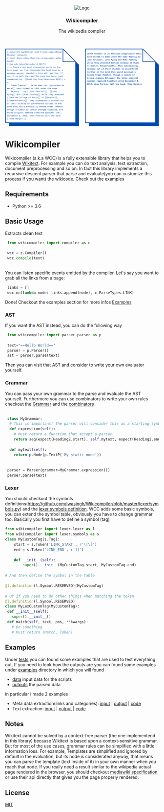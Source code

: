 <br />
<p align="center">
  <a href="https://github.com/iwasingh/Wikicompiler">
    <img src="https://i.imgur.com/fcuaUFj.png" alt="Logo" width="135px">
  </a>

  <h3 align="center">Wikicompiler</h3>

  <p align="center">
    The wikipedia compiler
    <br />
    <br />
    <br />
  </p>
  <p align="center">
   <img src="./assets/images/wcc_evaluation.png" alt="Evaluation" width="1000px">
  </p>
</p> 

# Wikicompiler

Wikicompiler (a.k.a WCC) is a fully extensible library that helps you to compile [Wikitext](https://www.mediawiki.org/wiki/Wikitext). For example you can do text analysis, text extraction, document preprocessing and so on. In fact this library implements a recursive descent parser that parse and evaluate(you can custumize this process if you want) the wikicode. Check out the examples


## Requirements
* Python >= 3.6

## Basic Usage
Extracts clean text
```python
 from wikicompiler import compiler as c
 
 wcc = c.Compiler()
 wcc.compile(text)
 
```
You can listen specific events emitted by the compiler. Let's say you want to grab all the links from a page:

```python
 links = []
 wcc.on(lambda node: links.append(node), c.ParseTypes.LINK) 

```
Done! Checkout the examples section for more infos [Examples](https://github.com/iwasingh/Wikicompiler/tree/master/examples)

### AST

If you want the AST instead, you can do the following way
```python
 from wikicompiler import parser.parser as p
 
 text="==Hello World=="
 parser = p.Parser()
 ast = parser.parse(text)

```
Then you can visit that AST and consider to write your own evaluator yourself.

### Grammar
You can pass your own grammar to the parse and evaluate the AST yourself. Furthermore you can use combinators to write your own rules checkout the [Grammar](https://github.com/iwasingh/Wikicompiler/blob/master/parser/grammar.py) and the [combinators](https://github.com/iwasingh/Wikicompiler/blob/master/utils/combinators.py)

```python

 class MyGrammar:
  # This is important! The parser will consider this as a starting symbol
  def expression(self):
    # Must return a function that accept a parser
    return seq(expect(Heading2.start), self.mytext, expect(Heading2.end))
  
  def mytext(self):
    return p.Node(p.TextP('My static node'))
    
 
 parser = Parser(grammar=MyGrammar.expression())
 parser.parse(text)
```
### Lexer
You should checkout the symbols definitions(https://github.com/iwasingh/Wikicompiler/blob/master/lexer/symbols.py) and the [lexer symbols definition](https://github.com/iwasingh/Wikicompiler/blob/master/lexer/lexer.py#L208). WCC adds some basic symbols, you can extend the symbol table, obviously you have to change grammar too.
Basically you first have to define a symbol (tag)
```python
from wikicompiler import lexer.lexer as l
from wikicompiler import lexer.symbols as s
class MyCustomTag(s.Tag):
    start = s.Token('LINK_START', r'\[\[')
    end = s.Token('LINK_END', r']]')

    def __init__(self):
        super().__init__(MyCustomTag.start, MyCustomTag.end)

# And then define the symbol in the table

@l.definition(l.Symbol.RESERVED)(MyCustomTag)

# Or if you need to do other things when matching the token
@l.definition(l.Symbol.RESERVED)
class MyLexCustomTag(MyCustomTag):
 def __init__(self):
   super().__init__()
 def match(self, text, pos, **kwargs):
   # Do something
   # Must return (Match, Token)
```
## Examples
Under [tests](https://github.com/iwasingh/Wikicompiler/tree/master/tests) you can found some examples that are used to test everything out.
If you need to look how the outputs are you can found some examples under [examples](https://github.com/iwasingh/Wikicompiler/tree/master/examples) directory in which you will found
 * [data](https://github.com/iwasingh/Wikicompiler/tree/master/examples/data) input data for the scripts
 * [outputs](https://github.com/iwasingh/Wikicompiler/tree/master/examples/outputs) the parsed data

 in particular i made 2 examples

 * Meta data extraction(links and categories): [input](https://github.com/iwasingh/Wikicompiler/tree/master/examples/data/wikitext_link_extraction.txt) | [output](https://github.com/iwasingh/Wikicompiler/tree/master/examples/outputs/wikitext_link_extraction.txt) | [code](https://github.com/iwasingh/Wikicompiler/tree/master/examples/link_extraction.py)
 * Text extraction: [input](https://github.com/iwasingh/Wikicompiler/tree/master/examples/datawikitext_anarchism.txt) | [output](https://github.com/iwasingh/Wikicompiler/tree/master/examples/outputs/wikitext_anarchism.txt) | [code](https://github.com/iwasingh/Wikicompiler/tree/master/examples/text_extraction.py)

## Notes
Wikitext cannot be solved by a context-free parser (the one implementend in this library) because Wikitext is based upon a context-sensitive grammar.
But for most of the use cases, grammar rules can be simplified with a little information loss. For example, Templates are simplified and ignored by default in the evaluation, but its node is considerated anyway, that means you can parse the template (text inside of it) in your own manner when you reach that node. If you really need a result similar to the wikipedia actual page rendered in the browser, you should checkout [mediawiki specification](https://www.mediawiki.org/wiki/Markup_spec) or use their api directly that gives you the page properly rendered.
## License
[MIT](https://github.com/iwasingh/Wikicompiler/blob/master/LICENSE)
